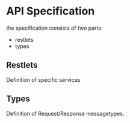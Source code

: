 # API Specification
the specification consists of two parts:

* restlets
* types

## Restlets
Definition of specific services

## Types
Definition of Request/Response messagetypes.  